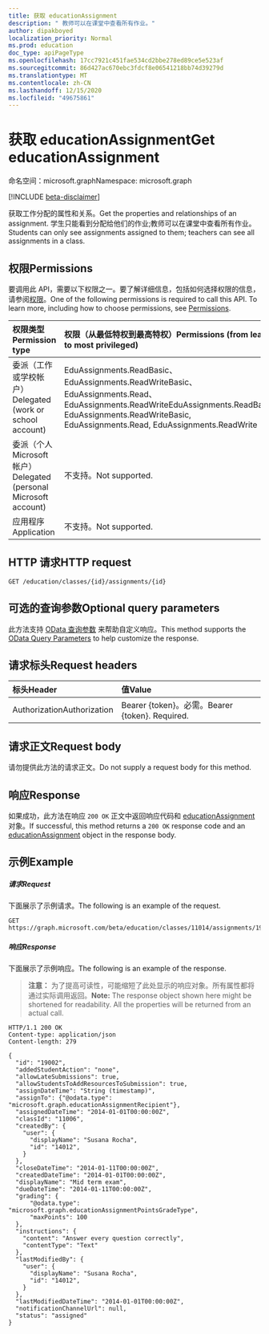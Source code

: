 ```yaml
---
title: 获取 educationAssignment
description: " 教师可以在课堂中查看所有作业。"
author: dipakboyed
localization_priority: Normal
ms.prod: education
doc_type: apiPageType
ms.openlocfilehash: 17cc7921c451fae534cd2bbe278ed89ce5e523af
ms.sourcegitcommit: 86d427ac670ebc3fdcf8e06541218bb74d39279d
ms.translationtype: MT
ms.contentlocale: zh-CN
ms.lasthandoff: 12/15/2020
ms.locfileid: "49675861"
---
```

# <a name="get-educationassignment"></a><span data-ttu-id="38fab-103">获取 educationAssignment</span><span class="sxs-lookup"><span data-stu-id="38fab-103">Get educationAssignment</span></span>

<span data-ttu-id="38fab-104">命名空间：microsoft.graph</span><span class="sxs-lookup"><span data-stu-id="38fab-104">Namespace: microsoft.graph</span></span>

[!INCLUDE [beta-disclaimer](../../includes/beta-disclaimer.md)]

<span data-ttu-id="38fab-105">获取工作分配的属性和关系。</span><span class="sxs-lookup"><span data-stu-id="38fab-105">Get the properties and relationships of an assignment.</span></span> <span data-ttu-id="38fab-106">学生只能看到分配给他们的作业;教师可以在课堂中查看所有作业。</span><span class="sxs-lookup"><span data-stu-id="38fab-106">Students can only see assignments assigned to them; teachers can see all assignments in a class.</span></span>

## <a name="permissions"></a><span data-ttu-id="38fab-107">权限</span><span class="sxs-lookup"><span data-stu-id="38fab-107">Permissions</span></span>
<span data-ttu-id="38fab-p102">要调用此 API，需要以下权限之一。要了解详细信息，包括如何选择权限的信息，请参阅[权限](/graph/permissions-reference)。</span><span class="sxs-lookup"><span data-stu-id="38fab-p102">One of the following permissions is required to call this API. To learn more, including how to choose permissions, see [Permissions](/graph/permissions-reference).</span></span>


|<span data-ttu-id="38fab-110">权限类型</span><span class="sxs-lookup"><span data-stu-id="38fab-110">Permission type</span></span>      | <span data-ttu-id="38fab-111">权限（从最低特权到最高特权）</span><span class="sxs-lookup"><span data-stu-id="38fab-111">Permissions (from least to most privileged)</span></span>              |
|:--------------------|:---------------------------------------------------------|
|<span data-ttu-id="38fab-112">委派（工作或学校帐户）</span><span class="sxs-lookup"><span data-stu-id="38fab-112">Delegated (work or school account)</span></span> | <span data-ttu-id="38fab-113">EduAssignments.ReadBasic、EduAssignments.ReadWriteBasic、EduAssignments.Read、EduAssignments.ReadWrite</span><span class="sxs-lookup"><span data-stu-id="38fab-113">EduAssignments.ReadBasic, EduAssignments.ReadWriteBasic, EduAssignments.Read, EduAssignments.ReadWrite</span></span> |
|<span data-ttu-id="38fab-114">委派（个人 Microsoft 帐户）</span><span class="sxs-lookup"><span data-stu-id="38fab-114">Delegated (personal Microsoft account)</span></span> |  <span data-ttu-id="38fab-115">不支持。</span><span class="sxs-lookup"><span data-stu-id="38fab-115">Not supported.</span></span>  |
|<span data-ttu-id="38fab-116">应用程序</span><span class="sxs-lookup"><span data-stu-id="38fab-116">Application</span></span> | <span data-ttu-id="38fab-117">不支持。</span><span class="sxs-lookup"><span data-stu-id="38fab-117">Not supported.</span></span>  | 

## <a name="http-request"></a><span data-ttu-id="38fab-118">HTTP 请求</span><span class="sxs-lookup"><span data-stu-id="38fab-118">HTTP request</span></span>
<!-- { "blockType": "ignored" } -->
```http
GET /education/classes/{id}/assignments/{id}
```
## <a name="optional-query-parameters"></a><span data-ttu-id="38fab-119">可选的查询参数</span><span class="sxs-lookup"><span data-stu-id="38fab-119">Optional query parameters</span></span>
<span data-ttu-id="38fab-120">此方法支持 [OData 查询参数](/graph/query-parameters) 来帮助自定义响应。</span><span class="sxs-lookup"><span data-stu-id="38fab-120">This method supports the [OData Query Parameters](/graph/query-parameters) to help customize the response.</span></span>

## <a name="request-headers"></a><span data-ttu-id="38fab-121">请求标头</span><span class="sxs-lookup"><span data-stu-id="38fab-121">Request headers</span></span>
| <span data-ttu-id="38fab-122">标头</span><span class="sxs-lookup"><span data-stu-id="38fab-122">Header</span></span>       | <span data-ttu-id="38fab-123">值</span><span class="sxs-lookup"><span data-stu-id="38fab-123">Value</span></span> |
|:---------------|:--------|
| <span data-ttu-id="38fab-124">Authorization</span><span class="sxs-lookup"><span data-stu-id="38fab-124">Authorization</span></span>  | <span data-ttu-id="38fab-p103">Bearer {token}。必需。</span><span class="sxs-lookup"><span data-stu-id="38fab-p103">Bearer {token}. Required.</span></span>  |

## <a name="request-body"></a><span data-ttu-id="38fab-127">请求正文</span><span class="sxs-lookup"><span data-stu-id="38fab-127">Request body</span></span>
<span data-ttu-id="38fab-128">请勿提供此方法的请求正文。</span><span class="sxs-lookup"><span data-stu-id="38fab-128">Do not supply a request body for this method.</span></span>

## <a name="response"></a><span data-ttu-id="38fab-129">响应</span><span class="sxs-lookup"><span data-stu-id="38fab-129">Response</span></span>
<span data-ttu-id="38fab-130">如果成功，此方法在响应 `200 OK` 正文中返回响应代码和 [educationAssignment](../resources/educationassignment.md) 对象。</span><span class="sxs-lookup"><span data-stu-id="38fab-130">If successful, this method returns a `200 OK` response code and an [educationAssignment](../resources/educationassignment.md) object in the response body.</span></span>
## <a name="example"></a><span data-ttu-id="38fab-131">示例</span><span class="sxs-lookup"><span data-stu-id="38fab-131">Example</span></span>
##### <a name="request"></a><span data-ttu-id="38fab-132">请求</span><span class="sxs-lookup"><span data-stu-id="38fab-132">Request</span></span>
<span data-ttu-id="38fab-133">下面展示了示例请求。</span><span class="sxs-lookup"><span data-stu-id="38fab-133">The following is an example of the request.</span></span>
<!-- {
  "blockType": "ignored",
  "name": "get_educationassignment"
}-->
```http
GET https://graph.microsoft.com/beta/education/classes/11014/assignments/19002
```
##### <a name="response"></a><span data-ttu-id="38fab-134">响应</span><span class="sxs-lookup"><span data-stu-id="38fab-134">Response</span></span>
<span data-ttu-id="38fab-135">下面展示了示例响应。</span><span class="sxs-lookup"><span data-stu-id="38fab-135">The following is an example of the response.</span></span> 

><span data-ttu-id="38fab-p104">**注意：** 为了提高可读性，可能缩短了此处显示的响应对象。所有属性都将通过实际调用返回。</span><span class="sxs-lookup"><span data-stu-id="38fab-p104">**Note:** The response object shown here might be shortened for readability. All the properties will be returned from an actual call.</span></span>

<!-- {
  "blockType": "ignored",
  "truncated": true,
  "@odata.type": "microsoft.graph.educationAssignment"
} -->
```http
HTTP/1.1 200 OK
Content-type: application/json
Content-length: 279

{
  "id": "19002",
  "addedStudentAction": "none",
  "allowLateSubmissions": true,
  "allowStudentsToAddResourcesToSubmission": true,
  "assignDateTime": "String (timestamp)",
  "assignTo": {"@odata.type": "microsoft.graph.educationAssignmentRecipient"},
  "assignedDateTime": "2014-01-01T00:00:00Z",
  "classId": "11006",
  "createdBy": {
    "user": {
      "displayName": "Susana Rocha",
      "id": "14012",
    }
  },
  "closeDateTime": "2014-01-11T00:00:00Z",
  "createdDateTime": "2014-01-01T00:00:00Z",
  "displayName": "Mid term exam",
  "dueDateTime": "2014-01-11T00:00:00Z",
  "grading": {
      "@odata.type": "microsoft.graph.educationAssignmentPointsGradeType",
      "maxPoints": 100
  },
  "instructions": {
    "content": "Answer every question correctly",
    "contentType": "Text"
  },
  "lastModifiedBy": {
    "user": {
      "displayName": "Susana Rocha",
      "id": "14012",
    }
  },
  "lastModifiedDateTime": "2014-01-01T00:00:00Z",
  "notificationChannelUrl": null,
  "status": "assigned"
}
```

<!-- uuid: 8fcb5dbc-d5aa-4681-8e31-b001d5168d79
2015-10-25 14:57:30 UTC -->
<!--
{
  "type": "#page.annotation",
  "description": "Get educationAssignment",
  "keywords": "",
  "section": "documentation",
  "tocPath": "",
  "suppressions": []
}
-->